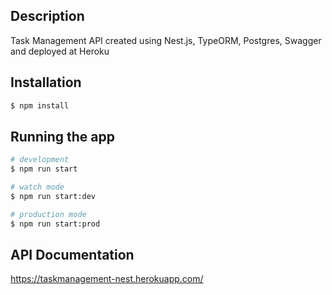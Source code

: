 ## Description

Task Management API created using Nest.js, TypeORM, Postgres, Swagger and deployed at Heroku

## Installation

```bash
$ npm install
```

## Running the app

```bash
# development
$ npm run start

# watch mode
$ npm run start:dev

# production mode
$ npm run start:prod
```

## API Documentation

https://taskmanagement-nest.herokuapp.com/
